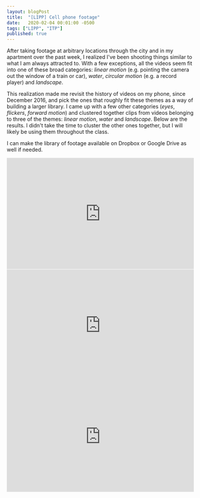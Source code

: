 ```yaml
---
layout: blogPost
title:  "[LIPP] Cell phone footage"
date:   2020-02-04 00:01:00 -0500
tags: ["LIPP", "ITP"]
published: true
---
```

After taking footage at arbitrary locations through the city and in my apartment over the past week, I realized I've been shooting things similar to what I am always attracted to. With a few exceptions, all the videos seem fit into one of these broad categories: <em>linear motion</em> (e.g. pointing the camera out the window of a train or car), <em>water</em>, <em>circular motion</em> (e.g. a record player) and <em>landscape</em>.

This realization made me revisit the history of videos on my phone, since December 2016, and pick the ones that roughly fit these themes as a way of building a larger library. I came up with a few other categories (<em>eyes</em>, <em>flickers</em>, <em>forward motion</em>) and clustered together clips from videos belonging to three of the themes: <em>linear motion</em>, <em>water</em> and <em>landscape</em>. Below are the results. I didn't take the time to cluster the other ones together, but I will likely be using them throughout the class.

I can make the library of footage available on Dropbox or Google Drive as well if needed.

<div class="mb2" style="padding:59.41% 0 0 0;position:relative;"><iframe src="https://player.vimeo.com/video/389369118?autoplay=0&loop=0&title=0&byline=0&portrait=0" style="position:absolute;top:0;left:0;width:100%;height:100%;" frameborder="0" allow="autoplay; fullscreen" allowfullscreen></iframe></div><script src="https://player.vimeo.com/api/player.js"></script>

<div class="mb2" style="padding:59.41% 0 0 0;position:relative;"><iframe src="https://player.vimeo.com/video/389371897?autoplay=0&loop=0&title=0&byline=0&portrait=0" style="position:absolute;top:0;left:0;width:100%;height:100%;" frameborder="0" allow="autoplay; fullscreen" allowfullscreen></iframe></div><script src="https://player.vimeo.com/api/player.js"></script>

<div class="mb2" style="padding:59.41% 0 0 0;position:relative;"><iframe src="https://player.vimeo.com/video/389383032?autoplay=0&loop=0&title=0&byline=0&portrait=0" style="position:absolute;top:0;left:0;width:100%;height:100%;" frameborder="0" allow="autoplay; fullscreen" allowfullscreen></iframe></div><script src="https://player.vimeo.com/api/player.js"></script>
